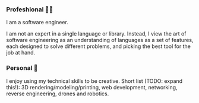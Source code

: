 ### Profeshional 🧑‍💼

I am a software engineer.

I am not an expert in a single language or library.  Instead, I view the art of software engineering as an understanding of languages as a set of features, each designed to solve different problems, and picking the best tool for the job at hand.

### Personal 🥳

I enjoy using my technical skills to be creative.  Short list (TODO: expand this!): 3D rendering/modeling/printing, web development, networking, reverse engineering, drones and robotics.

<!--
**bradleybossard/bradleybossard** is a ✨ _special_ ✨ repository because its `README.md` (this file) appears on your GitHub profile.

Here are some ideas to get you started:

- 🔭 I’m currently working on ...
- 🌱 I’m currently learning ...
- 👯 I’m looking to collaborate on ...
- 🤔 I’m looking for help with ...
- 💬 Ask me about ...
- 📫 How to reach me: ...
- 😄 Pronouns: ...
- ⚡ Fun fact: ...
-->

